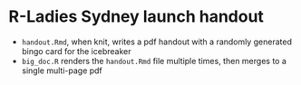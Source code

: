 # R-Ladies Sydney launch handout


- `handout.Rmd`, when knit, writes a pdf handout with a randomly generated bingo card for the icebreaker
- `big_doc.R` renders the `handout.Rmd` file multiple times, then merges to a single multi-page pdf